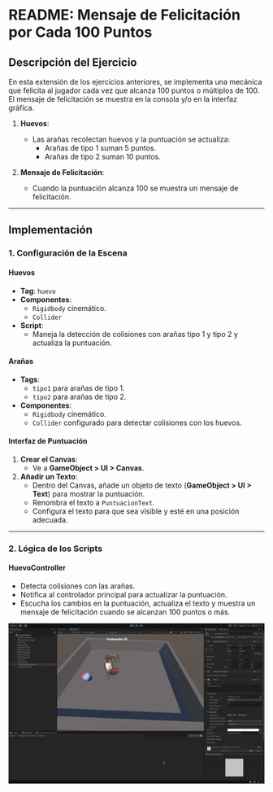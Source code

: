 # README: Mensaje de Felicitación por Cada 100 Puntos

## Descripción del Ejercicio

En esta extensión de los ejercicios anteriores, se implementa una mecánica que felicita al jugador cada vez que alcanza 100 puntos o múltiplos de 100. El mensaje de felicitación se muestra en la consola y/o en la interfaz gráfica.

1. **Huevos**:
   - Las arañas recolectan huevos y la puntuación se actualiza:
     - Arañas de tipo 1 suman 5 puntos.
     - Arañas de tipo 2 suman 10 puntos.

2. **Mensaje de Felicitación**:
   - Cuando la puntuación alcanza 100 se muestra un mensaje de felicitación.

---

## Implementación

### 1. Configuración de la Escena

#### **Huevos**
- **Tag**: `huevo`
- **Componentes**:
  - `Rigidbody` cinemático.
  - `Collider`
- **Script**:
  - Maneja la detección de colisiones con arañas tipo 1 y tipo 2 y actualiza la puntuación.

#### **Arañas**
- **Tags**: 
  - `tipo1` para arañas de tipo 1.
  - `tipo2` para arañas de tipo 2.
- **Componentes**:
  - `Rigidbody` cinemático.
  - `Collider` configurado para detectar colisiones con los huevos.

#### **Interfaz de Puntuación**
1. **Crear el Canvas**:
   - Ve a **GameObject > UI > Canvas**.
2. **Añadir un Texto**:
   - Dentro del Canvas, añade un objeto de texto (**GameObject > UI > Text**) para mostrar la puntuación.
   - Renombra el texto a `PuntuacionText`.
   - Configura el texto para que sea visible y esté en una posición adecuada.

---

### 2. Lógica de los Scripts

#### **HuevoController**
- Detecta colisiones con las arañas.
- Notifica al controlador principal para actualizar la puntuación.
- Escucha los cambios en la puntuación, actualiza el texto y muestra un mensaje de felicitación cuando se alcanzan 100 puntos o más.

![ejercicio 7](ejercicio7.gif)